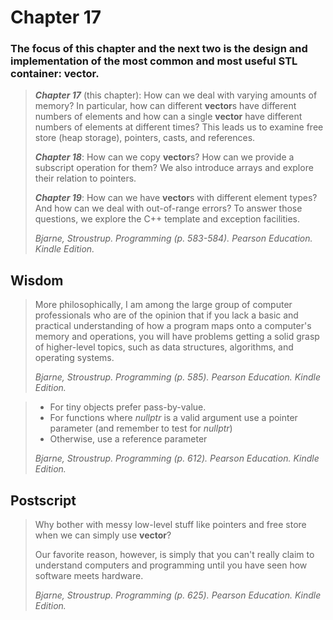 # Chapter 17

### The focus of this chapter and the next two is the design and implementation of the most common and most useful STL container: **vector**.

> **_Chapter 17_** (this chapter): How can we deal with varying amounts of memory? In particular, how can different **vector**s have different numbers of elements and how can a single **vector** have different numbers of elements at different times? This leads us to examine free store (heap storage), pointers, casts, and references.
>
> **_Chapter 18_**: How can we copy **vector**s? How can we provide a subscript operation for them? We also introduce arrays and explore their relation to pointers.
>
> **_Chapter 19_**: How can we have **vector**s with different element types? And how can we deal with out-of-range errors? To answer those questions, we explore the C++ template and exception facilities.
>
> _Bjarne, Stroustrup. Programming (p. 583-584). Pearson Education. Kindle Edition._

## Wisdom

> More philosophically, I am among the large group of computer professionals who are of the opinion that if you lack a basic and practical understanding of how a program maps onto a computer's memory and operations, you will have problems getting a solid grasp of higher-level topics, such as data structures, algorithms, and operating systems.
>
> _Bjarne, Stroustrup. Programming (p. 585). Pearson Education. Kindle Edition._

> - For tiny objects prefer pass-by-value.
> - For functions where _nullptr_ is a valid argument use a pointer parameter (and remember to test for _nullptr_)
> - Otherwise, use a reference parameter
>
> _Bjarne, Stroustrup. Programming (p. 612). Pearson Education. Kindle Edition._

## Postscript

> Why bother with messy low-level stuff like pointers and free store when we can simply use **vector**?
>
> Our favorite reason, however, is simply that you can't really claim to understand computers and programming until you have seen how software meets hardware.
>
> _Bjarne, Stroustrup. Programming (p. 625). Pearson Education. Kindle Edition._
